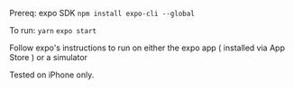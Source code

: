 Prereq: expo SDK
`npm install expo-cli --global`


To run:
`yarn`
`expo start`

Follow expo's instructions to run on either the expo app ( installed via App Store ) or a simulator

Tested on iPhone only.